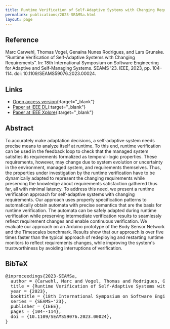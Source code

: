 ```yaml
---
title: Runtime Verification of Self-Adaptive Systems with Changing Requirements
permalink: publications/2023-SEAMSa.html
layout: page
---
```


## Reference
Marc Carwehl, Thomas Vogel, Genaína Nunes Rodrigues, and Lars Grunske. “Runtime Verification of Self-Adaptive Systems with Changing Requirements”. In: 18th International Symposium on Software Engineering for Adaptive and Self-Managing Systems. SEAMS ’23. IEEE, 2023, pp. 104–114. doi: 10.1109/SEAMS59076.2023.00024.

## Links
* [Open access version](https://doi.org/10.48550/arXiv.2303.16530){:target="_blank"}
* [Paper at IEEE DL](https://doi.ieeecomputersociety.org/10.1109/SEAMS59076.2023.00024){:target="_blank"}
* [Paper at IEEE Xplore](https://doi.org/10.1109/SEAMS59076.2023.00024){:target="_blank"}

## Abstract
To accurately make adaptation decisions, a self-adaptive system needs precise means to analyze itself at runtime. To this end, runtime verification can be used in the feedback loop to check that the managed system satisfies its requirements formalized as temporal-logic properties. These requirements, however, may change due to system evolution or uncertainty in the environment, managed system, and requirements themselves. Thus, the properties under investigation by the runtime verification have to be dynamically adapted to represent the changing requirements while preserving the knowledge about requirements satisfaction gathered thus far, all with minimal latency. To address this need, we present a runtime verification approach for self-adaptive systems with changing requirements. Our approach uses property specification patterns to automatically obtain automata with precise semantics that are the basis for runtime verification. The automata can be safely adapted during runtime verification while preserving intermediate verification results to seamlessly reflect requirement changes and enable continuous verification. We evaluate our approach on an Arduino prototype of the Body Sensor Network and the Timescales benchmark. Results show that our approach is over five times faster than the typical approach of redeploying and restarting runtime monitors to reflect requirements changes, while improving the system's trustworthiness by avoiding interruptions of verification.

## BibTeX

<div class="bibtex">
<pre>@inproceedings{2023-SEAMSa,
  author = {Carwehl, Marc and Vogel, Thomas and Rodrigues, Genaína Nunes and Grunske, Lars},
  title = {Runtime Verification of Self-Adaptive Systems with Changing Requirements},
  year = {2023},
  booktitle = {18th International Symposium on Software Engineering for Adaptive and Self-Managing Systems},
  series = {SEAMS~'23},
  publisher = {IEEE},
  pages = {104--114},
  doi = {10.1109/SEAMS59076.2023.00024},
}</pre>
</div>
